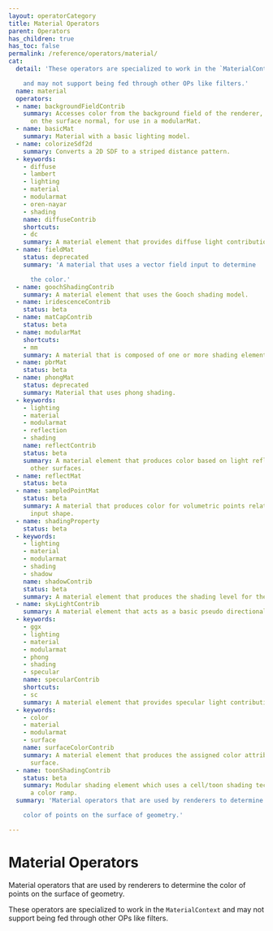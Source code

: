 ```yaml
---
layout: operatorCategory
title: Material Operators
parent: Operators
has_children: true
has_toc: false
permalink: /reference/operators/material/
cat:
  detail: 'These operators are specialized to work in the `MaterialContext`

    and may not support being fed through other OPs like filters.'
  name: material
  operators:
  - name: backgroundFieldContrib
    summary: Accesses color from the background field of the renderer, which is based
      on the surface normal, for use in a modularMat.
  - name: basicMat
    summary: Material with a basic lighting model.
  - name: colorizeSdf2d
    summary: Converts a 2D SDF to a striped distance pattern.
  - keywords:
    - diffuse
    - lambert
    - lighting
    - material
    - modularmat
    - oren-nayar
    - shading
    name: diffuseContrib
    shortcuts:
    - dc
    summary: A material element that provides diffuse light contribution.
  - name: fieldMat
    status: deprecated
    summary: 'A material that uses a vector field input to determine

      the color.'
  - name: goochShadingContrib
    summary: A material element that uses the Gooch shading model.
  - name: iridescenceContrib
    status: beta
  - name: matCapContrib
    status: beta
  - name: modularMat
    shortcuts:
    - mm
    summary: A material that is composed of one or more shading elements.
  - name: pbrMat
    status: beta
  - name: phongMat
    status: deprecated
    summary: Material that uses phong shading.
  - keywords:
    - lighting
    - material
    - modularmat
    - reflection
    - shading
    name: reflectContrib
    status: beta
    summary: A material element that produces color based on light reflected from
      other surfaces.
  - name: reflectMat
    status: beta
  - name: sampledPointMat
    status: beta
    summary: A material that produces color for volumetric points relative to the
      input shape.
  - name: shadingProperty
    status: beta
  - keywords:
    - lighting
    - material
    - modularmat
    - shading
    - shadow
    name: shadowContrib
    status: beta
    summary: A material element that produces the shading level for the surface.
  - name: skyLightContrib
    summary: A material element that acts as a basic pseudo directional light.
  - keywords:
    - ggx
    - lighting
    - material
    - modularmat
    - phong
    - shading
    - specular
    name: specularContrib
    shortcuts:
    - sc
    summary: A material element that provides specular light contribution.
  - keywords:
    - color
    - material
    - modularmat
    - surface
    name: surfaceColorContrib
    summary: A material element that produces the assigned color attribute for the
      surface.
  - name: toonShadingContrib
    status: beta
    summary: Modular shading element which uses a cell/toon shading technique with
      a color ramp.
  summary: 'Material operators that are used by renderers to determine the

    color of points on the surface of geometry.'

---
```


# Material Operators

Material operators that are used by renderers to determine the
color of points on the surface of geometry.

These operators are specialized to work in the `MaterialContext`
and may not support being fed through other OPs like filters.
